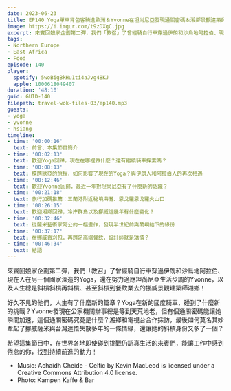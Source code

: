 ```yaml
---
date: 2023-06-23
title: EP140 Yoga單車背包客騎進歐洲＆Yvonne在坦尚尼亞發現通關密碼＆湘鄉景觀建築師在挪威賣刈包 | 三週年企劃．來賓回娘家(2)
image: https://i.imgur.com/t9zDXgC.jpg
excerpt: 來賓回娘家企劃第二彈，我們「教召」了曾經騎自行車穿過伊朗和沙烏地阿拉伯、現在人在另一個國家深造的Yoga，還在努力適應坦尚尼亞生活步調的Yvonne，以及人生總是斜槓斜槓再斜槓、甚至斜槓到餐飲業去的挪威景觀建築師湘鄉！希望他們的故事，能讓工作中感到倦怠的你，找到持續前進的動力！
tags:
- Northern Europe
- East Africa
- Food
episode: 140
player:
  spotify: 5woBigBkHu1ti4aJvg48KJ
  apple: 1000618049407
duration: '48:10'
guid: GUID-140
filepath: travel-wok-files-03/ep140.mp3
guests:
- yoga
- yvonne
- hsiang
timeline:
- time: '00:00:16'
  text: 前言、本集節目簡介
- time: '00:02:13'
  text: 歡迎Yoga回歸，現在在哪裡做什麼？還有繼續騎車探索嗎？
- time: '00:08:13'
  text: 橫跨歐亞的旅程，如何影響了現在的Yoga？與伊朗人和阿拉伯人的再次相遇
- time: '00:12:46'
  text: 歡迎Yvonne回歸，最近一年對坦尚尼亞有了什麼新的認識？
- time: '00:21:18'
  text: 旅行加碼推薦：三蘭港附近秘境海灘、恩戈羅恩戈羅火山口
- time: '00:26:15'
  text: 歡迎湘鄉回歸，冷岸群島以及挪威這幾年有什麼變化？
- time: '00:32:46'
  text: 從薩米藝術家阿公的一幅畫作，發現半世紀前與蘭嶼結下的緣份
- time: '00:37:17'
  text: 在挪威賣刈包，再跨足高端餐飲，設計師就是矯情？
- time: '00:46:34'
  text: 結語
---
```

來賓回娘家企劃第二彈，我們「教召」了曾經騎自行車穿過伊朗和沙烏地阿拉伯、現在人在另一個國家深造的Yoga，還在努力適應坦尚尼亞生活步調的Yvonne，以及人生總是斜槓斜槓再斜槓、甚至斜槓到餐飲業去的挪威景觀建築師湘鄉！

好久不見的他們，人生有了什麼新的篇章？Yoga在新的國度騎車，碰到了什麼新的挑戰？Yvonne發現在公家機關辦事總是等到天荒地老，但有個通關密碼能讓她瞬間加速，這個通關密碼究竟是什麼？湘鄉和電視台合作採訪，最後如何莫名其妙牽起了挪威薩米與台灣達悟失散多年的一條情緣，還讓她的斜槓身份又多了一個？

希望這集節目中，在世界各地即使碰到挑戰仍認真生活的來賓們，能讓工作中感到倦怠的你，找到持續前進的動力！

* Music: Achaidh Cheide - Celtic by Kevin MacLeod is licensed under a Creative Commons Attribution 4.0 license. 
* Photo: Kampen Kaffe & Bar